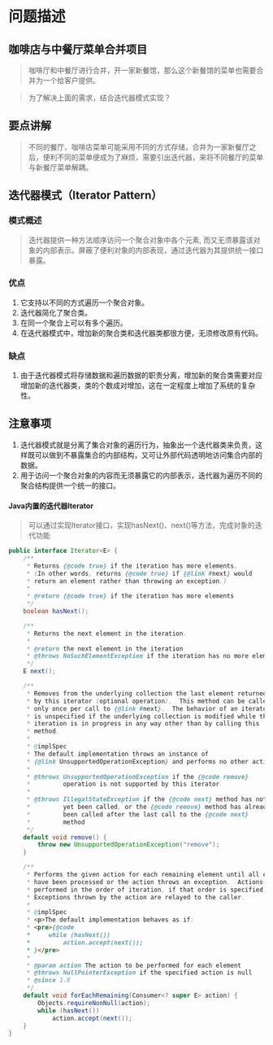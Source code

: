 # 问题描述

## 咖啡店与中餐厅菜单合并项目

> 咖啡厅和中餐厅进行合并，开一家新餐馆，那么这个新餐馆的菜单也需要合并为一个给客户提供。

> 为了解决上面的需求，结合迭代器模式实现？

## 要点讲解

> 不同的餐厅、咖啡店菜单可能采用不同的方式存储，合并为一家新餐厅之后，便利不同的菜单便成为了麻烦，需要引出迭代器，来将不同餐厅的菜单与新餐厅菜单解耦。

## 迭代器模式（Iterator Pattern）

### 模式概述

> 迭代器提供一种方法顺序访问一个聚合对象中各个元素, 而又无须暴露该对象的内部表示。屏蔽了便利对象的内部表现，通过迭代器为其提供统一接口暴露。

### 优点
1. 它支持以不同的方式遍历一个聚合对象。
2. 迭代器简化了聚合类。
3. 在同一个聚合上可以有多个遍历。
4. 在迭代器模式中，增加新的聚合类和迭代器类都很方便，无须修改原有代码。

### 缺点
1. 由于迭代器模式将存储数据和遍历数据的职责分离，增加新的聚合类需要对应增加新的迭代器类，类的个数成对增加，这在一定程度上增加了系统的复杂性。

## 注意事项
1. 迭代器模式就是分离了集合对象的遍历行为，抽象出一个迭代器类来负责，这样既可以做到不暴露集合的内部结构，又可让外部代码透明地访问集合内部的数据。
2. 用于访问一个聚合对象的内容而无须暴露它的内部表示，迭代器为遍历不同的聚合结构提供一个统一的接口。

#### Java内置的迭代器Iterator
> 可以通过实现Iterator接口，实现hasNext()、next()等方法，完成对象的迭代功能

```java
public interface Iterator<E> {
    /**
     * Returns {@code true} if the iteration has more elements.
     * (In other words, returns {@code true} if {@link #next} would
     * return an element rather than throwing an exception.)
     *
     * @return {@code true} if the iteration has more elements
     */
    boolean hasNext();

    /**
     * Returns the next element in the iteration.
     *
     * @return the next element in the iteration
     * @throws NoSuchElementException if the iteration has no more elements
     */
    E next();

    /**
     * Removes from the underlying collection the last element returned
     * by this iterator (optional operation).  This method can be called
     * only once per call to {@link #next}.  The behavior of an iterator
     * is unspecified if the underlying collection is modified while the
     * iteration is in progress in any way other than by calling this
     * method.
     *
     * @implSpec
     * The default implementation throws an instance of
     * {@link UnsupportedOperationException} and performs no other action.
     *
     * @throws UnsupportedOperationException if the {@code remove}
     *         operation is not supported by this iterator
     *
     * @throws IllegalStateException if the {@code next} method has not
     *         yet been called, or the {@code remove} method has already
     *         been called after the last call to the {@code next}
     *         method
     */
    default void remove() {
        throw new UnsupportedOperationException("remove");
    }

    /**
     * Performs the given action for each remaining element until all elements
     * have been processed or the action throws an exception.  Actions are
     * performed in the order of iteration, if that order is specified.
     * Exceptions thrown by the action are relayed to the caller.
     *
     * @implSpec
     * <p>The default implementation behaves as if:
     * <pre>{@code
     *     while (hasNext())
     *         action.accept(next());
     * }</pre>
     *
     * @param action The action to be performed for each element
     * @throws NullPointerException if the specified action is null
     * @since 1.8
     */
    default void forEachRemaining(Consumer<? super E> action) {
        Objects.requireNonNull(action);
        while (hasNext())
            action.accept(next());
    }
}
```
